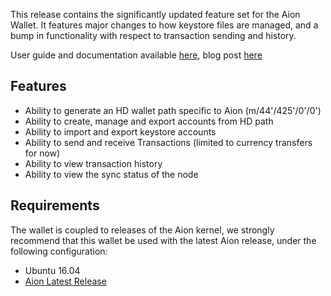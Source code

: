 This release contains the significantly updated feature set for the Aion Wallet. It features major changes to how keystore files are managed, and a bump in functionality with respect to transaction sending and history.

User guide and documentation available [here](http://docs.aion.network/Account%20Management/index.html), blog post [here](https://medium.com/@aion_network/aion-desktop-wallet-released-344aabc289d5)

## Features

* Ability to generate an HD wallet path specific to Aion (m/44'/425'/0'/0')
* Ability to create, manage and export accounts from HD path
* Ability to import and export keystore accounts
* Ability to send and receive Transactions (limited to currency transfers for now)
* Ability to view transaction history
* Ability to view the sync status of the node

## Requirements

The wallet is coupled to releases of the Aion kernel, we strongly recommend that this wallet be used with the latest Aion release, under the following configuration:

* Ubuntu 16.04
* [Aion Latest Release](https://github.com/aionnetwork/aion/releases/latest)
